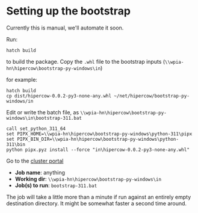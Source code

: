 # Setting up the bootstrap

Currently this is manual, we'll automate it soon.

Run:

```
hatch build
```

to build the package.  Copy the `.whl` file to the bootstrap inputs (`\\wpia-hn\hipercow\bootstrap-py-windows\in`)

for example:

```
hatch build
cp dist/hipercow-0.0.2-py3-none-any.whl ~/net/hipercow/bootstrap-py-windows/in
```

Edit or write the batch file, as `\\wpia-hn\hipercow\bootstrap-py-windows\in\bootstrap-311.bat`

```batch
call set_python_311_64
set PIPX_HOME=\\wpia-hn\hipercow\bootstrap-py-windows\python-311\pipx
set PIPX_BIN_DIR=\\wpia-hn\hipercow\bootstrap-py-windows\python-311\bin
python pipx.pyz install --force "in\hipercow-0.0.2-py3-none-any.whl"
```

Go to the [cluster portal](https://mrcdata.dide.ic.ac.uk/hpc)

* **Job name**: anything
* **Working dir**: `\\wpia-hn\hipercow\bootstrap-py-windows\in`
* **Job(s) to run**: `bootstrap-311.bat`

The job will take a little more than a minute if run against an entirely empty destination directory.  It might be somewhat faster a second time around.
